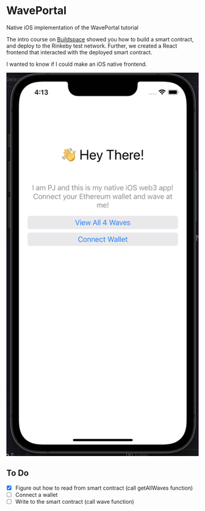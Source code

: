 # WavePortal
Native iOS implementation of the WavePortal tutorial

The intro course on [Buildspace](https://buildspace.so/) showed you how to build a smart contract, and deploy to the Rinkeby test network. Further, we created a React frontend that interacted with the deployed smart contract.

I wanted to know if I could make an iOS native frontend.

![](waveportal.png)

## To Do

- [x] Figure out how to read from smart contract (call getAllWaves function)
- [ ] Connect a wallet
- [ ] Write to the smart contract (call wave function)